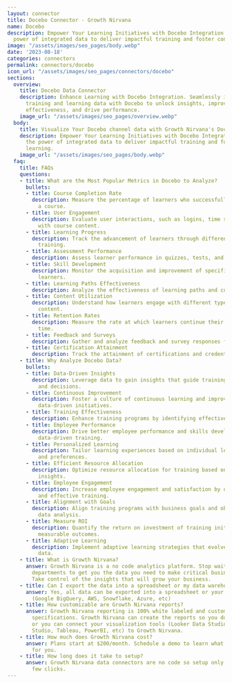 ```yaml
---
layout: connector
title: Docebo Connector - Growth Nirvana
name: Docebo
description: Empower Your Learning Initiatives with Docebo Integration. Leverage the
  power of integrated data to deliver impactful training and foster continuous learning.
image: "/assets/images/seo_pages/body.webp"
date: '2023-08-18'
categories: connectors
permalink: connectors/docebo
icon_url: "/assets/images/seo_pages/connectors/docebo"
sections:
  overview:
    title: Docebo Data Connector
    description: Enhance Learning with Docebo Integration. Seamlessly integrate your
      training and learning data with Docebo to unlock insights, improve training
      effectiveness, and drive performance.
    image_url: "/assets/images/seo_pages/overview.webp"
  body:
    title: Visualize Your Docebo channel data with Growth Nirvana's Docebo Connector
    description: Empower Your Learning Initiatives with Docebo Integration. Leverage
      the power of integrated data to deliver impactful training and foster continuous
      learning.
    image_url: "/assets/images/seo_pages/body.webp"
  faq:
    title: FAQs
    questions:
    - title: What are the Most Popular Metrics in Docebo to Analyze?
      bullets:
      - title: Course Completion Rate
        description: Measure the percentage of learners who successfully complete
          a course.
      - title: User Engagement
        description: Evaluate user interactions, such as logins, time spent, and interactions
          with course content.
      - title: Learning Progress
        description: Track the advancement of learners through different stages of
          training.
      - title: Assessment Performance
        description: Assess learner performance in quizzes, tests, and assessments.
      - title: Skill Development
        description: Monitor the acquisition and improvement of specific skills by
          learners.
      - title: Learning Paths Effectiveness
        description: Analyze the effectiveness of learning paths and curriculum structures.
      - title: Content Utilization
        description: Understand how learners engage with different types of training
          content.
      - title: Retention Rates
        description: Measure the rate at which learners continue their training over
          time.
      - title: Feedback and Surveys
        description: Gather and analyze feedback and survey responses from learners.
      - title: Certification Attainment
        description: Track the attainment of certifications and credentials by learners.
    - title: Why Analyze Docebo Data?
      bullets:
      - title: Data-Driven Insights
        description: Leverage data to gain insights that guide training strategies
          and decisions.
      - title: Continuous Improvement
        description: Foster a culture of continuous learning and improvement with
          data-driven initiatives.
      - title: Training Effectiveness
        description: Enhance training programs by identifying effective learning pathways.
      - title: Employee Performance
        description: Drive better employee performance and skills development through
          data-driven training.
      - title: Personalized Learning
        description: Tailor learning experiences based on individual learner data
          and preferences.
      - title: Efficient Resource Allocation
        description: Optimize resource allocation for training based on data-driven
          insights.
      - title: Employee Engagement
        description: Increase employee engagement and satisfaction by offering relevant
          and effective training.
      - title: Alignment with Goals
        description: Align training programs with business goals and objectives through
          data analysis.
      - title: Measure ROI
        description: Quantify the return on investment of training initiatives with
          measurable outcomes.
      - title: Adaptive Learning
        description: Implement adaptive learning strategies that evolve based on learner
          data.
    - title: What is Growth Nirvana?
      answer: Growth Nirvana is a no code analytics platform. Stop waiting for other
        departments to get you the data you need to make critical business decisions.
        Take control of the insights that will grow your business.
    - title: Can I export the data into a spreadsheet or my data warehouse?
      answer: Yes, all data can be exported into a spreadsheet or your data warehouse
        (Google BigQuery, AWS, Snowflake, Azure, etc)
    - title: How customizable are Growth Nirvana reports?
      answer: Growth Nirvana reporting is 100% white labeled and customized to your
        specifications. Growth Nirvana can create the reports so you don’t have to
        or you can connect your visualization tools (Looker Data Studio/Google Data
        Studio, Tableau, PowerBI, etc) to Growth Nirvana.
    - title: How much does Growth Nirvana cost?
      answer: Plans start at $200/month. Schedule a demo to learn what plan is best
        for you.
    - title: How long does it take to setup?
      answer: Growth Nirvana data connectors are no code so setup only requires a
        few clicks.
---
```

